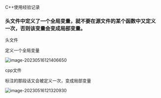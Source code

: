 C++使用经验记录

### 头文件中定义了一个全局变量，就不要在源文件的某个函数中又定义一次，否则该变量会变成局部变量。

头文件

定义一个全局变量

![image-20230516121406650](C:\Users\Administrator\AppData\Roaming\Typora\typora-user-images\image-20230516121406650.png)

cpp文件

标注的那段话又会被定义一次，变成局部变量

![image-20230516121320930](C:\Users\Administrator\AppData\Roaming\Typora\typora-user-images\image-20230516121320930.png)